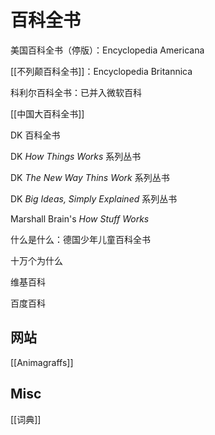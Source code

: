 # 百科全书


美国百科全书（停版）：Encyclopedia Americana


[[不列颠百科全书]]：Encyclopedia Britannica



科利尔百科全书：已并入微软百科


[[中国大百科全书]]



DK 百科全书

DK *How Things Works* 系列丛书

DK *The New Way Thins Work* 系列丛书

DK *Big Ideas, Simply Explained* 系列丛书

Marshall Brain's *How Stuff Works*

什么是什么：德国少年儿童百科全书

十万个为什么

维基百科


百度百科


## 网站

[[Animagraffs]]




## Misc

[[词典]]








